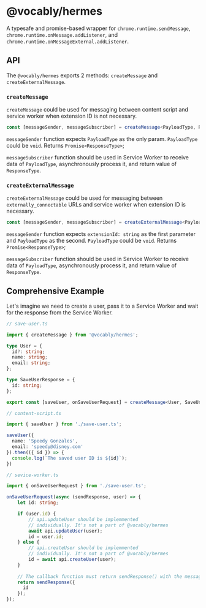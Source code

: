 # @vocably/hermes

A typesafe and promise-based wrapper for `chrome.runtime.sendMessage`, `chrome.runtime.onMessage.addListener`, and `chrome.runtime.onMessageExternal.addListener`.

## API

The `@vocably/hermes` exports 2 methods: `createMessage` and `createExternalMessage`.

### `createMessage`

`createMessage` could be used for messaging between content script and service worker when extension ID is not necessary.

```ts
const [messageSender, messageSubscriber] = createMessage<PayloadType, ResponseType>('messageIdentifier');
```

`messageSender` function expects `PayloadType` as the only param. `PayloadType` could be `void`. Returns `Promise<ResponseType>`;

`messageSubscriber` function should be used in Service Worker to receive data of `PayloadType`, asynchronously process it, and return value of `ResponseType`.

### `createExternalMessage`

`createExternalMessage` could be used for messaging between `externally_connectable` URLs and service worker when extension ID is necessary.

```ts
const [messageSender, messageSubscriber] = createExternalMessage<PayloadType, ResponseType>('messageIdentifier');
```

`messageSender` function expects `extensionId: string` as the first parameter and `PayloadType` as the second. `PayloadType` could be `void`. Returns `Promise<ResponseType>`;

`messageSubscriber` function should be used in Service Worker to receive data of `PayloadType`, asynchronously process it, and return value of `ResponseType`.

## Comprehensive Example

Let's imagine we need to create a user, pass it to a Service Worker and wait for the response from the Service Worker.

```ts
// save-user.ts

import { createMessage } from '@vocably/hermes';

type User = {
  id?: string;
  name: string;
  email: string;
};

type SaveUserResponse = {
  id: string;
};

export const [saveUser, onSaveUserRequest] = createMessage<User, SaveUserResponse>('saveUser');
```

```ts
// content-script.ts

import { saveUser } from './save-user.ts';

saveUser({
  name: 'Speedy Gonzales',
  email: 'speedy@disney.com'
}).then(({ id }) => {
  console.log(`The saved user ID is ${id}`);
})
```

```ts
// sevice-worker.ts

import { onSaveUserRequest } from './save-user.ts';

onSaveUserRequest(async (sendResponse, user) => {
    let id: string;

    if (user.id) {
        // api.updateUser should be implemmented
        // individually. It's not a part of @vocably/hermes
        await api.updateUser(user);
        id = user.id;
    } else {
        // api.createUser should be implemmented
        // individually. It's not a part of @vocably/hermes
        id = await api.createUser(user);
    }
    
    // The callback function must return sendResponse() with the message return value passed into it.
    return sendResponse({
      id
    });
});
```